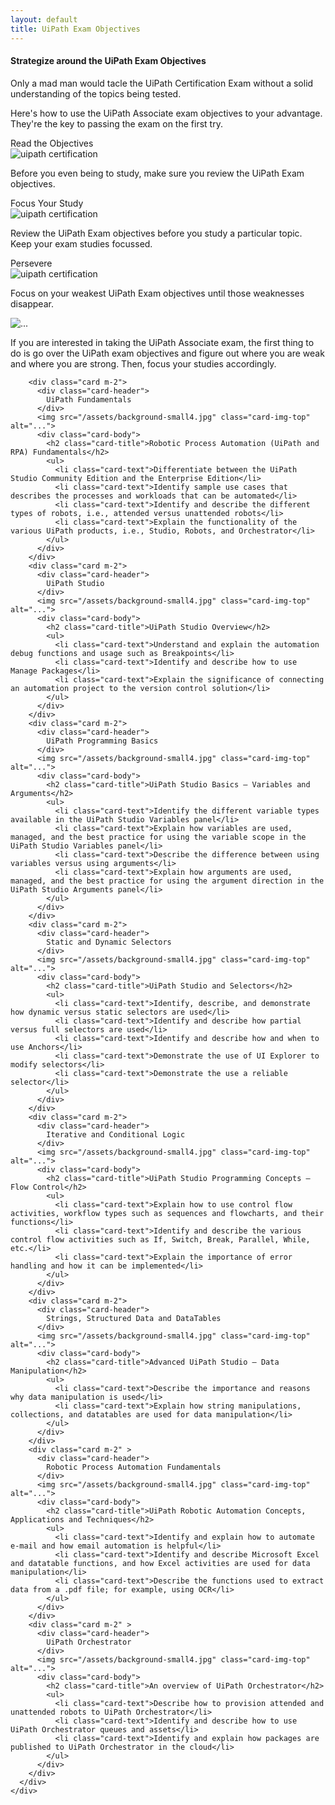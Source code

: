 ```yaml
---
layout: default
title: UiPath Exam Objectives
---
```

<div class="row">
  <div class="col-12 mb-2  d-flex align-items-stretch">
    <div class="card">
      <div class="card-header">
        <h4>Strategize around the UiPath Exam Objectives</h4>
      </div>
      <div class="card-body">
        <p class="card-text">Only a mad man would tacle the UiPath Certification Exam without a solid understanding of the topics being tested.</p>
        <p class="card-text">Here's how to use the UiPath Associate exam objectives to your advantage. They're the key to passing the exam on the first try.</p>
      </div>
    </div>
  </div>
  <div class=" col-6 col-xs-6 col-sm-6 col-md-4 col-lg-4 col-xl-4 mb-2  d-flex align-items-stretch">
    <div class="card" >
      <div class="card-header">Read the Objectives</div>
      <img src="/assets/read.jpg" class="card-img-top" alt="uipath certification">
      <div class="card-body d-flex flex-column">
        <p class="card-text">Before you even being to study, make sure you review the UiPath Exam objectives.</p>
      </div>
    </div>
  </div>
  <div class=" col-6 col-xs-6 col-sm-6 col-md-4 col-lg-4 col-xl-4 mb-2  d-flex align-items-stretch">
    <div class="card" >
      <div class="card-header">Focus Your Study</div>
      <img src="/assets/focus.jpg" class="card-img-top" alt="uipath certification">
      <div class="card-body d-flex flex-column">
        <p class="card-text">Review the UiPath Exam objectives before you study a particular topic. Keep your exam studies focussed.</p>
      </div>
    </div>
  </div>
  <div class=" col-12 col-xs-12 col-sm-12 col-md-4 col-lg-4 col-xl-4 mb-2  d-flex align-items-stretch">
    <div class="card" >
      <div class="card-header">Persevere</div>
      <img src="/assets/dumbell.jpg" class="card-img-top" alt="uipath certification">
      <div class="card-body d-flex flex-column">
        <p class="card-text">Focus on your weakest UiPath Exam objectives until those weaknesses disappear.</p>
      </div>
    </div>
  </div>
  <div class=" col-12   d-flex align-items-stretch">
    <div class="card" >
      <img src="/assets/background-small2.jpg" class="card-img-top" alt="...">
      <div class="card-body">
        <p class="card-text">If you are interested in taking the UiPath Associate exam, the first thing to do is go over the UiPath exam objectives and figure out where you are weak and where you are strong. Then, focus your studies accordingly.</p>

        <div class="card m-2">
          <div class="card-header">
            UiPath Fundamentals
          </div>
          <img src="/assets/background-small4.jpg" class="card-img-top" alt="...">
          <div class="card-body">
            <h2 class="card-title">Robotic Process Automation (UiPath and RPA) Fundamentals</h2>
            <ul>
              <li class="card-text">Differentiate between the UiPath Studio Community Edition and the Enterprise Edition</li>
              <li class="card-text">Identify sample use cases that describes the processes and workloads that can be automated</li>
              <li class="card-text">Identify and describe the different types of robots, i.e., attended versus unattended robots</li>
              <li class="card-text">Explain the functionality of the various UiPath products, i.e., Studio, Robots, and Orchestrator</li>
            </ul>
          </div>
        </div>
        <div class="card m-2">
          <div class="card-header">
            UiPath Studio
          </div>
          <img src="/assets/background-small4.jpg" class="card-img-top" alt="...">
          <div class="card-body">
            <h2 class="card-title">UiPath Studio Overview</h2>
            <ul>
              <li class="card-text">Understand and explain the automation debug functions and usage such as Breakpoints</li>
              <li class="card-text">Identify and describe how to use Manage Packages</li>
              <li class="card-text">Explain the significance of connecting an automation project to the version control solution</li>
            </ul>
          </div>
        </div>
        <div class="card m-2">
          <div class="card-header">
            UiPath Programming Basics
          </div>
          <img src="/assets/background-small4.jpg" class="card-img-top" alt="...">
          <div class="card-body">
            <h2 class="card-title">UiPath Studio Basics – Variables and Arguments</h2>
            <ul>
              <li class="card-text">Identify the different variable types available in the UiPath Studio Variables panel</li>
              <li class="card-text">Explain how variables are used, managed, and the best practice for using the variable scope in the UiPath Studio Variables panel</li>
              <li class="card-text">Describe the difference between using variables versus using arguments</li>
              <li class="card-text">Explain how arguments are used, managed, and the best practice for using the argument direction in the UiPath Studio Arguments panel</li>
            </ul>
          </div>
        </div>
        <div class="card m-2">
          <div class="card-header">
            Static and Dynamic Selectors
          </div>
          <img src="/assets/background-small4.jpg" class="card-img-top" alt="...">
          <div class="card-body">
            <h2 class="card-title">UiPath Studio and Selectors</h2>
            <ul>
              <li class="card-text">Identify, describe, and demonstrate how dynamic versus static selectors are used</li>
              <li class="card-text">Identify and describe how partial versus full selectors are used</li>
              <li class="card-text">Identify and describe how and when to use Anchors</li>
              <li class="card-text">Demonstrate the use of UI Explorer to modify selectors</li>
              <li class="card-text">Demonstrate the use a reliable selector</li>
            </ul>
          </div>
        </div>
        <div class="card m-2">
          <div class="card-header">
            Iterative and Conditional Logic
          </div>
          <img src="/assets/background-small4.jpg" class="card-img-top" alt="...">
          <div class="card-body">
            <h2 class="card-title">UiPath Studio Programming Concepts – Flow Control</h2>
            <ul>
              <li class="card-text">Explain how to use control flow activities, workflow types such as sequences and flowcharts, and their functions</li>
              <li class="card-text">Identify and describe the various control flow activities such as If, Switch, Break, Parallel, While, etc.</li>
              <li class="card-text">Explain the importance of error handling and how it can be implemented</li>
            </ul>
          </div>
        </div>
        <div class="card m-2">
          <div class="card-header">
            Strings, Structured Data and DataTables
          </div>
          <img src="/assets/background-small4.jpg" class="card-img-top" alt="...">
          <div class="card-body">
            <h2 class="card-title">Advanced UiPath Studio – Data Manipulation</h2>
            <ul>
              <li class="card-text">Describe the importance and reasons why data manipulation is used</li>
              <li class="card-text">Explain how string manipulations, collections, and datatables are used for data manipulation</li>
            </ul>
          </div>
        </div>
        <div class="card m-2" >
          <div class="card-header">
            Robotic Process Automation Fundamentals
          </div>
          <img src="/assets/background-small4.jpg" class="card-img-top" alt="...">
          <div class="card-body">
            <h2 class="card-title">UiPath Robotic Automation Concepts, Applications and Techniques</h2>
            <ul>
              <li class="card-text">Identify and explain how to automate e-mail and how email automation is helpful</li>
              <li class="card-text">Identify and describe Microsoft Excel and datatable functions, and how Excel activities are used for data manipulation</li>
              <li class="card-text">Describe the functions used to extract data from a .pdf file; for example, using OCR</li>
            </ul>
          </div>
        </div>
        <div class="card m-2" >
          <div class="card-header">
            UiPath Orchestrator
          </div>
          <img src="/assets/background-small4.jpg" class="card-img-top" alt="...">
          <div class="card-body">
            <h2 class="card-title">An overview of UiPath Orchestrator</h2>
            <ul>
              <li class="card-text">Describe how to provision attended and unattended robots to UiPath Orchestrator</li>
              <li class="card-text">Identify and describe how to use UiPath Orchestrator queues and assets</li>
              <li class="card-text">Identify and explain how packages are published to UiPath Orchestrator in the cloud</li>
            </ul>
          </div>
        </div>
      </div>
    </div>
  </div>
</div>
